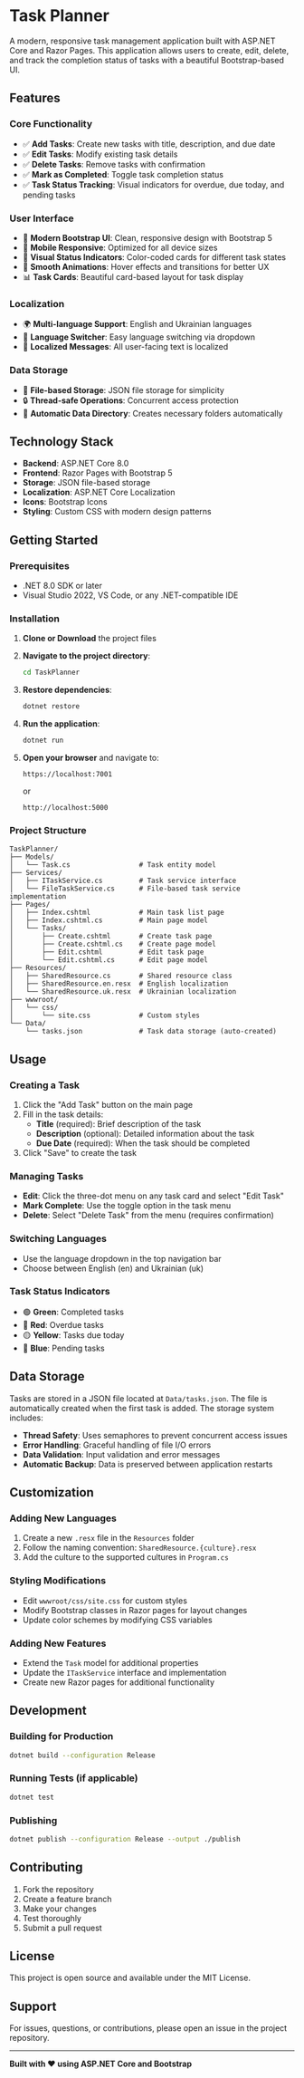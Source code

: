 # Task Planner

A modern, responsive task management application built with ASP.NET Core and Razor Pages. This application allows users to create, edit, delete, and track the completion status of tasks with a beautiful Bootstrap-based UI.

## Features

### Core Functionality
- ✅ **Add Tasks**: Create new tasks with title, description, and due date
- ✅ **Edit Tasks**: Modify existing task details
- ✅ **Delete Tasks**: Remove tasks with confirmation
- ✅ **Mark as Completed**: Toggle task completion status
- ✅ **Task Status Tracking**: Visual indicators for overdue, due today, and pending tasks

### User Interface
- 🎨 **Modern Bootstrap UI**: Clean, responsive design with Bootstrap 5
- 📱 **Mobile Responsive**: Optimized for all device sizes
- 🎯 **Visual Status Indicators**: Color-coded cards for different task states
- 🔄 **Smooth Animations**: Hover effects and transitions for better UX
- 📊 **Task Cards**: Beautiful card-based layout for task display

### Localization
- 🌍 **Multi-language Support**: English and Ukrainian languages
- 🔄 **Language Switcher**: Easy language switching via dropdown
- 📝 **Localized Messages**: All user-facing text is localized

### Data Storage
- 💾 **File-based Storage**: JSON file storage for simplicity
- 🔒 **Thread-safe Operations**: Concurrent access protection
- 📁 **Automatic Data Directory**: Creates necessary folders automatically

## Technology Stack

- **Backend**: ASP.NET Core 8.0
- **Frontend**: Razor Pages with Bootstrap 5
- **Storage**: JSON file-based storage
- **Localization**: ASP.NET Core Localization
- **Icons**: Bootstrap Icons
- **Styling**: Custom CSS with modern design patterns

## Getting Started

### Prerequisites
- .NET 8.0 SDK or later
- Visual Studio 2022, VS Code, or any .NET-compatible IDE

### Installation

1. **Clone or Download** the project files

2. **Navigate to the project directory**:
   ```bash
   cd TaskPlanner
   ```

3. **Restore dependencies**:
   ```bash
   dotnet restore
   ```

4. **Run the application**:
   ```bash
   dotnet run
   ```

5. **Open your browser** and navigate to:
   ```
   https://localhost:7001
   ```
   or
   ```
   http://localhost:5000
   ```

### Project Structure

```
TaskPlanner/
├── Models/
│   └── Task.cs                 # Task entity model
├── Services/
│   ├── ITaskService.cs         # Task service interface
│   └── FileTaskService.cs      # File-based task service implementation
├── Pages/
│   ├── Index.cshtml            # Main task list page
│   ├── Index.cshtml.cs         # Main page model
│   └── Tasks/
│       ├── Create.cshtml       # Create task page
│       ├── Create.cshtml.cs    # Create page model
│       ├── Edit.cshtml         # Edit task page
│       └── Edit.cshtml.cs      # Edit page model
├── Resources/
│   ├── SharedResource.cs       # Shared resource class
│   ├── SharedResource.en.resx  # English localization
│   └── SharedResource.uk.resx  # Ukrainian localization
├── wwwroot/
│   └── css/
│       └── site.css            # Custom styles
└── Data/
    └── tasks.json              # Task data storage (auto-created)
```

## Usage

### Creating a Task
1. Click the "Add Task" button on the main page
2. Fill in the task details:
   - **Title** (required): Brief description of the task
   - **Description** (optional): Detailed information about the task
   - **Due Date** (required): When the task should be completed
3. Click "Save" to create the task

### Managing Tasks
- **Edit**: Click the three-dot menu on any task card and select "Edit Task"
- **Mark Complete**: Use the toggle option in the task menu
- **Delete**: Select "Delete Task" from the menu (requires confirmation)

### Switching Languages
- Use the language dropdown in the top navigation bar
- Choose between English (en) and Ukrainian (uk)

### Task Status Indicators
- 🟢 **Green**: Completed tasks
- 🔴 **Red**: Overdue tasks
- 🟡 **Yellow**: Tasks due today
- 🔵 **Blue**: Pending tasks

## Data Storage

Tasks are stored in a JSON file located at `Data/tasks.json`. The file is automatically created when the first task is added. The storage system includes:

- **Thread Safety**: Uses semaphores to prevent concurrent access issues
- **Error Handling**: Graceful handling of file I/O errors
- **Data Validation**: Input validation and error messages
- **Automatic Backup**: Data is preserved between application restarts

## Customization

### Adding New Languages
1. Create a new `.resx` file in the `Resources` folder
2. Follow the naming convention: `SharedResource.{culture}.resx`
3. Add the culture to the supported cultures in `Program.cs`

### Styling Modifications
- Edit `wwwroot/css/site.css` for custom styles
- Modify Bootstrap classes in Razor pages for layout changes
- Update color schemes by modifying CSS variables

### Adding New Features
- Extend the `Task` model for additional properties
- Update the `ITaskService` interface and implementation
- Create new Razor pages for additional functionality

## Development

### Building for Production
```bash
dotnet build --configuration Release
```

### Running Tests (if applicable)
```bash
dotnet test
```

### Publishing
```bash
dotnet publish --configuration Release --output ./publish
```

## Contributing

1. Fork the repository
2. Create a feature branch
3. Make your changes
4. Test thoroughly
5. Submit a pull request

## License

This project is open source and available under the MIT License.

## Support

For issues, questions, or contributions, please open an issue in the project repository.

---

**Built with ❤️ using ASP.NET Core and Bootstrap** 